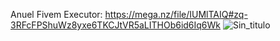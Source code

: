 Anuel Fivem Executor: https://mega.nz/file/IUMlTAIQ#zq-3RFcFPShuWz8yxe6TKCJtVR5aLITHOb6id6Iq6Wk
![Sin_titulo](https://github.com/FivemCrack/Anuel-Executor-Fivem/assets/139405866/1f1f9e04-ff2e-467d-b624-0a5bee9ce3ca)
